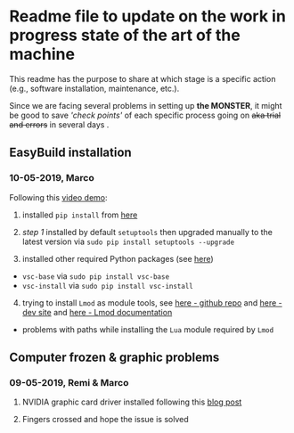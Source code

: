 # **Readme file to update on the work in progress state of the art of the machine**

This readme has the purpose to share at which stage is a specific action (e.g., software installation, maintenance, etc.).

Since we are facing several problems in setting up **the MONSTER**, it might be good to save _'check points'_ of each specific process going on ~~aka trial and errors~~ in several days .

## EasyBuild installation 

### 10-05-2019, Marco

Following this [video demo](https://easybuild.readthedocs.io/en/latest/demos/bootstrapping.html#demo-bootstrapping):

1. installed `pip install` from [here](https://pip.pypa.io/en/stable/installing/)

2. *step 1* installed by default `setuptools` then upgraded manually to the latest version via `sudo pip install setuptools --upgrade`

3. installed other required Python packages (see [here](https://easybuild.readthedocs.io/en/latest/Installation.html#required-python-packages))
* `vsc-base` via `sudo pip install vsc-base`
* `vsc-install` via `sudo pip install vsc-install`

4. trying to install `Lmod` as module tools, see [here - github repo](https://github.com/TACC/Lmod ) and [here - dev site](https://www.tacc.utexas.edu/research-development/tacc-projects/lmod) and [here - Lmod documentation](https://lmod.readthedocs.io/en/latest/030_installing.html)

- problems with paths while installing the `Lua` module required by `Lmod` 

## Computer frozen & graphic problems 

### 09-05-2019, Remi & Marco

1. NVIDIA graphic card driver installed following this [blog post](https://www.cyberciti.biz/faq/how-to-install-nvidia-driver-on-centos-7-linux/)

2. Fingers crossed and hope the issue is solved
